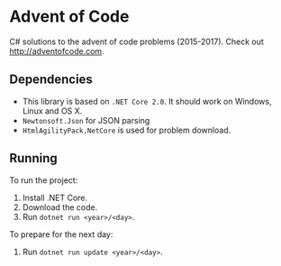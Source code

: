
# Advent of Code
C# solutions to the advent of code problems (2015-2017).
Check out http://adventofcode.com.

## Dependencies

- This library is based on `.NET Core 2.0`. It should work on Windows, Linux and OS X.
- `Newtonsoft.Json` for JSON parsing
- `HtmlAgilityPack.NetCore` is used for problem download.

## Running

To run the project:

1. Install .NET Core.
2. Download the code.
3. Run `dotnet run <year>/<day>`.

To prepare for the next day:

1. Run `dotnet run update <year>/<day>`.